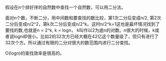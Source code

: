 假设在n个排好序的自然数中查找一个自然数，可以用二分法。

面对n个数，不断二分，用中间数和要查找的数比较，第1次二分后变成n/2, 第2次二分后变成n/2^2，第k次二分后变成n/2^k。这时n/2^k=1这也是最坏情况找到了要找的数,也就是n = 2^k, k = logn， k叫作以2为底n的对数。n很大的时候，k或者说logn却很小。比如2的32次方已经大概在42亿这个数量级了，但只有进行了32次个方。所以通过有限的二分对很大的数范围内进行二分查找。

O(logn)的查找效率是很高的。